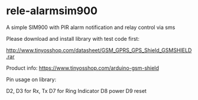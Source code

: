 # rele-alarmsim900
A simple SIM900 with PIR alarm notification and relay control via sms

Please download and install library with  test code first:

http://www.tinyosshop.com/datasheet/GSM_GPRS_GPS_Shield_GSMSHIELD.rar

Product info:
https://www.tinyosshop.com/arduino-gsm-shield

Pin usage on library:

D2, D3 for Rx, Tx
D7 for Ring Indicator
D8 power
D9 reset
